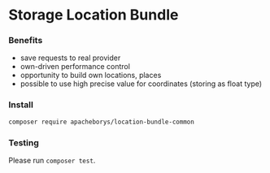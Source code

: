 # Storage Location Bundle

### Benefits

* save requests to real provider
* own-driven performance control
* opportunity to build own locations, places
* possible to use high precise value for coordinates (storing as float type)

### Install

```bash
composer require apacheborys/location-bundle-common
```

### Testing

Please run `composer test`.
